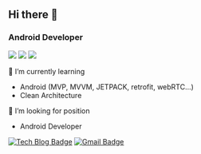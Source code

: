 ## Hi there 👋
### Android Developer

<img src="https://img.shields.io/badge/android-3766AB?style=flat-square&logo=Android&logoColor=white"/></a>
<img src="https://img.shields.io/badge/java-e05d44?style=flat-square&logo=Java&logoColor=white"/></a>
<img src="https://img.shields.io/badge/Kotlin-007ec6?style=flat-square&logo=Kotlin&logoColor=white"/></a>

🌱 I’m currently learning
- Android (MVP, MVVM, JETPACK, retrofit, webRTC...)
- Clean Architecture

🔭 I’m looking for position 
- Android Developer


<!--
**wootaeng/wootaeng** is a ✨ _special_ ✨ repository because its `README.md` (this file) appears on your GitHub profile.

Here are some ideas to get you started:

- 🔭 I’m currently working on ...
- 🌱 I’m currently learning ...
- 👯 I’m looking to collaborate on ...
- 🤔 I’m looking for help with ...
- 💬 Ask me about ...
- 📫 How to reach me: ...
- 😄 Pronouns: ...
- ⚡ Fun fact: ...
-->






[![Tech Blog Badge](http://img.shields.io/badge/-Tech%20blog-white?style=flat-square&logo=tistroy&link=https://wootange31.tistory.com/)](https://wootange31.tistory.com/)
[![Gmail Badge](https://img.shields.io/badge/Gmail-d14836?style=flat-square&logo=Gmail&logoColor=white&link=mailto:karufuci@gmail.com)](mailto:karufuci@gmail.com)
